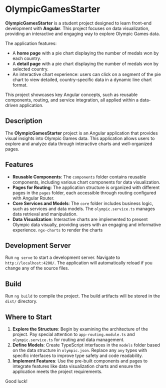 # OlympicGamesStarter

**OlympicGamesStarter** is a student project designed to learn front-end development with **Angular**. This project focuses on data visualization, providing an interactive and engaging way to explore Olympic Games data.

The application features:
- A **home page** with a pie chart displaying the number of medals won by each country.
- A **detail page** with a pie chart displaying the number of medals won by selected country.
- An interactive chart experience: users can click on a segment of the pie chart to view detailed, country-specific data in a dynamic line chart format.

This project showcases key Angular concepts, such as reusable components, routing, and service integration, all applied within a data-driven application.


## Description

The **OlympicGamesStarter** project is an Angular application that provides visual insights into Olympic Games data. This application allows users to explore and analyze data through interactive charts and well-organized pages.

## Features

- **Reusable Components**: The `components` folder contains reusable components, including various chart components for data visualization.
- **Pages for Routing**: The application structure is organized with different pages in the `pages` folder, each accessible through routing configured with Angular Router.
- **Core Services and Models**: The `core` folder includes business logic, such as services and data models. The `olympic.service.ts` manages data retrieval and manipulation.
- **Data Visualization**: Interactive charts are implemented to present Olympic data visually, providing users with an engaging and informative experience. `ngx-charts` to render the charts


## Development Server

Run `ng serve` to start a development server. Navigate to `http://localhost:4200/`. The application will automatically reload if you change any of the source files.

## Build

Run `ng build` to compile the project. The build artifacts will be stored in the `dist/` directory.

## Where to Start

1. **Explore the Structure**: Begin by examining the architecture of the project. Pay special attention to `app-routing.module.ts` and `olympic.service.ts` for routing and data management.
2. **Define Models**: Create TypeScript interfaces in the `models` folder based on the data structure in `olympic.json`. Replace any `any` types with specific interfaces to improve type safety and code readability.
3. **Implement Features**: Use the pre-built components and pages to integrate features like data visualization charts and ensure the application meets the project requirements.

Good luck!
